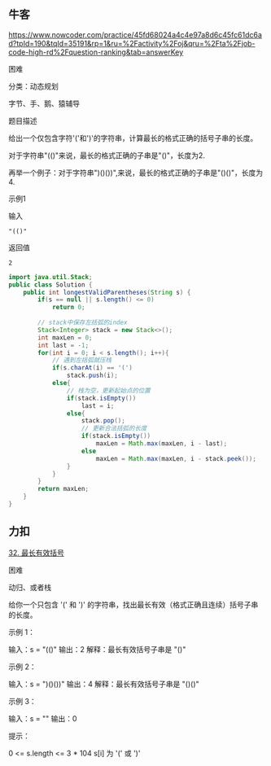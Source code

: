 ## 牛客

https://www.nowcoder.com/practice/45fd68024a4c4e97a8d6c45fc61dc6ad?tpId=190&tqId=35191&rp=1&ru=%2Factivity%2Foj&qru=%2Fta%2Fjob-code-high-rd%2Fquestion-ranking&tab=answerKey



困难

分类：动态规划

字节、手、鹅、猿辅导



题目描述

给出一个仅包含字符'('和')'的字符串，计算最长的格式正确的括号子串的长度。

对于字符串"(()"来说，最长的格式正确的子串是"()"，长度为2.

再举一个例子：对于字符串")()())",来说，最长的格式正确的子串是"()()"，长度为4.



示例1

输入

```
"(()"
```

返回值

```
2
```



```java
import java.util.Stack;
public class Solution {
    public int longestValidParentheses(String s) {
        if(s == null || s.length() <= 0)
        	return 0;
        
        // stack中保存左括弧的index
        Stack<Integer> stack = new Stack<>();
        int maxLen = 0;
        int last = -1;
        for(int i = 0; i < s.length(); i++){
        	// 遇到左括弧就压栈
        	if(s.charAt(i) == '(')
        		stack.push(i);
        	else{
        		// 栈为空，更新起始点的位置
        		if(stack.isEmpty())
        			last = i;
        		else{
        			stack.pop();
        			// 更新合法括弧的长度
        			if(stack.isEmpty())
        				maxLen = Math.max(maxLen, i - last);
        			else
        				maxLen = Math.max(maxLen, i - stack.peek());
        		}      			
        	}
        }
        return maxLen;
    }
}
```





## 力扣

[32. 最长有效括号](https://leetcode-cn.com/problems/longest-valid-parentheses/)

困难

动归、或者栈



给你一个只包含 '(' 和 ')' 的字符串，找出最长有效（格式正确且连续）括号子串的长度。

 

示例 1：

输入：s = "(()"
输出：2
解释：最长有效括号子串是 "()"



示例 2：

输入：s = ")()())"
输出：4
解释：最长有效括号子串是 "()()"



示例 3：

输入：s = ""
输出：0




提示：

0 <= s.length <= 3 * 104
s[i] 为 '(' 或 ')'


